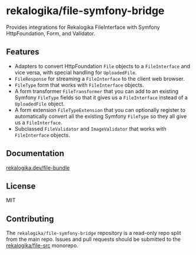 # rekalogika/file-symfony-bridge

Provides integrations for Rekalogika FileInterface with Symfony HttpFoundation,
Form, and Validator.

## Features

* Adapters to convert HttpFoundation `File` objects to a `FileInterface` and
  vice versa, with special handling for `UploadedFile`.
* `FileResponse` for streaming a `FileInterface` to the client web browser.
* `FileType` form that works with `FileInterface` objects.
* A form transformer `FileTransformer` that you can add to an existing Symfony
  `FileType` fields so that it gives us a `FileInterface` instead of a
  `UploadedFile` object.
* A form extension `FileTypeExtension` that you can optionally register to
  automatically convert all the existing Symfony `FileType` so they all give us
  a `FileInterface`.
* Subclassed `FileValidator` and `ImageValidator` that works with
  `FileInterface` objects.

## Documentation

[rekalogika.dev/file-bundle](https://rekalogika.dev/file-bundle)

## License

MIT

## Contributing

The `rekalogika/file-symfony-bridge` repository is a read-only repo split from
the main repo. Issues and pull requests should be submitted to the
[rekalogika/file-src](https://github.com/rekalogika/file-src) monorepo.
